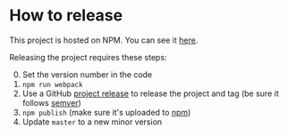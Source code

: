 # How to release

This project is hosted on NPM.  You can see it [here][project-url].

Releasing the project requires these steps:

0. Set the version number in the code
1. `npm run webpack`
2. Use a GitHub [project release][github-release-url] to release the project and tag (be sure it follows [semver][semantic-versioning])
3. `npm publish` (make sure it's uploaded to [npm][project-url])
4. Update `master` to a new minor version

[project-url]: https://www.npmjs.com/package/terra-legacy-theme
[semantic-versioning]: http://semver.org/
[github-release-url]: https://help.github.com/articles/creating-releases/
